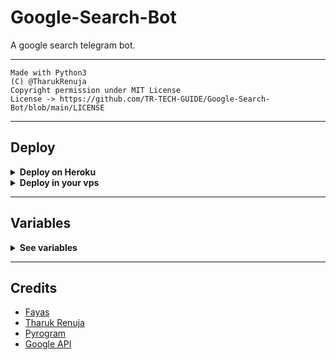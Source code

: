 # Google-Search-Bot

A google search telegram bot.

---

```
Made with Python3
(C) @TharukRenuja
Copyright permission under MIT License
License -> https://github.com/TR-TECH-GUIDE/Google-Search-Bot/blob/main/LICENSE
```

---

## Deploy 

<details>
  <summary><b>Deploy on Heroku</b></summary>
<br/>

<p align="left">
  <a href="https://heroku.com/deploy?template=https://github.com/TR-TECH-GUIDE/Google-Search-Bot/tree/main">
     <img height="30px" src="https://img.shields.io/badge/Deploy%20To%20Heroku-blueviolet?style=for-the-badge&logo=heroku">
  </a>
</p>

</details>

<details>
  <summary><b>Deploy in your vps</b></summary>
<br/>

```sh
git clone https://github.com/TR-TECH-GUIDE/Google-Search-Bot/tree/main
cd Google-Search-Bot
pip3 install -r requirements.txt
# <Create Variables appropriately>
python3 main.py
```

</details>

---

## Variables

<details>
  <summary><b>See variables</b></summary>
<br/>

- `API_HASH` Your API Hash from my.telegram.org
- `API_ID` Your API ID from my.telegram.org
- `BOT_TOKEN` Your bot token from @BotFather

</details>

---

## Credits
- [Fayas](https://github.com/FayasNoushad)
- [Tharuk Renuja](https://github.com/TR-TECH-GUIDE)
- [Pyrogram](https://github.com/pyrogram/pyrogram)
- [Google API](https://api.abirhasan.wtf/google)
